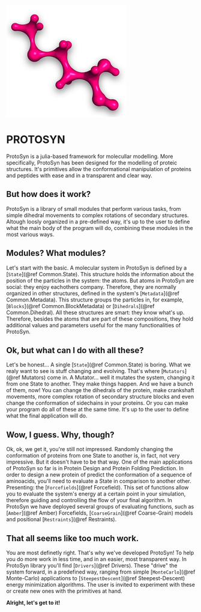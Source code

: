 ![header](assets/logo.png)

# PROTOSYN

ProtoSyn is a julia-based framework for molecullar modelling. More specifically, ProtoSyn has been designed for the modelling of proteic structures. It's primitives allow the conformational manipulation of proteins and peptides with ease and in a transparent and clear way.

## But how does it work?
ProtoSyn is a library of small modules that perform various tasks, from simple dihedral movements to complex rotations of secondary structures. Altough loosly organized in a pre-defined way, it's up to the user to define what the main body of the program will do, combining these modules in the most various ways.

## Modules? What modules?
Let's start with the basic. A molecular system in ProtoSyn is defined by a [`State`](@ref Common.State). This structure holds the information about the position of the particles in the system: the atoms. But atoms in ProtoSyn are social: they enjoy eachothers company. Therefore, they are normally organized in other structures, defined in the system's [`Metadata`](@ref Common.Metadata). This structure groups the particles in, for example, [`Blocks`](@ref Common.BlockMetadata) or [`Dihedrals`](@ref Common.Dihedral). All these structures are smart: they know what's up. Therefore, besides the atoms that are part of these compositions, they hold additional values and parameters useful for the many functionalities of ProtoSyn.

## Ok, but what can I do with all these?
Let's be honest... A single [`State`](@ref Common.State) is boring. What we realy want to see is stuff changing and evolving. That's where [`Mutators`](@ref Mutators) come in. A Mutator... well it mutates the system, changing it from one State to another. They make things happen. And we have a bunch of them, now! You can change the dihedrals of the protein, make crankshaft movements, more complex rotation of secondary structure blocks and even change the conformation of sidechains in your proteins. Or you can make your program do all of these at the same time. It's up to the user to define what the final application will do.

## Wow, I guess. Why, though?
Ok, ok, we get it, you're still not impressed. Randomly changing the conformation of proteins from one State to another is, in fact, not very impressive. But it doesn't have to be that way. One of the main applications of ProtoSyn so far is in Protein Design and Protein Folding Prediction. In order to design a new protein of predict the conformation of a sequence of aminoacids, you'll need to evaluate a State in comparison to another other. Presenting: the [`Forcefields`](@ref Forcefield). This set of functions allow you to evaluate the system's energy at a certain point in your simulation, therefore guiding and controlling the flow of your final algorithm. In ProtoSyn we have deployed several groups of evaluating functions, such as [`Amber`](@ref Amber) Forcefields,
[`CoarseGrain`](@ref Coarse-Grain) models and positional [`Restraints`](@ref Restraints).

## That all seems like too much work.
You are most definetly right. That's why we've developed ProtoSyn! To help you do more work in less time, and in an easier, most transparent way. In ProtoSyn library you'll find [`Drivers`](@ref Drivers). These "drive" the system forward, in a predefined way, ranging from simple [`MonteCarlo`](@ref Monte-Carlo) applications to [`SteepestDescent`](@ref Steepest-Descent) energy minimization algorithms. The user is invited to experiment with these or create new ones with the primitives at hand.

**Alright, let's get to it!**